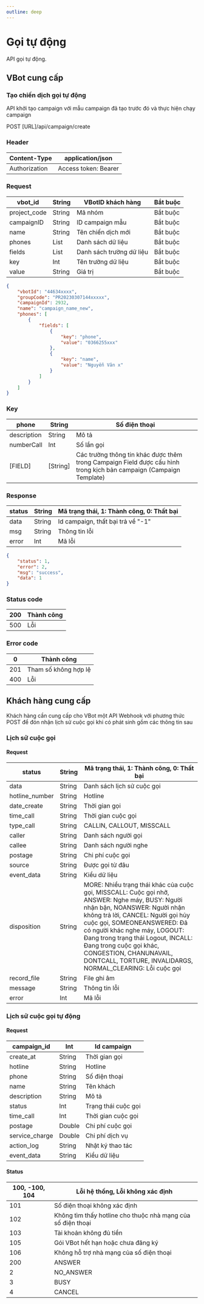 ```yaml
---
outline: deep
---
```


# Gọi tự động

API gọi tự động.

## VBot cung cấp

### Tạo chiến dịch gọi tự động

API khởi tạo campaign với mẫu campaign đã tạo trước đó và thực hiện chạy campaign

<div class="api-container">
  <span class="api-method">POST</span>
  <span>[URL]/api/campaign/create</span>
</div>

### Header

| Content-Type  | application/json      |
|---------------|-----------------------|
| Authorization | Access token: Bearer  |

### Request

| vbot_id      | String | VBotID khách hàng         | Bắt buộc |
|--------------|--------|---------------------------|----------|
| project_code | String | Mã nhóm                   | Bắt buộc |
| campaignID   | String | ID campaign mẫu           | Bắt buộc |
| name         | String | Tên chiến dịch mới        | Bắt buộc |
| phones       | List   | Danh sách dữ liệu         | Bắt buộc |
| fields       | List   | Danh sách trường dữ liệu  | Bắt buộc |
| key          | Int    | Tên trường dữ liệu        | Bắt buộc |
| value        | String | Giá trị                   | Bắt buộc |

``` JSON
{
    "vbotId": "44634xxxx",
    "groupCode": "PR20230307144xxxxx",
    "campaignId": 2932,
    "name": "campaign_name_new",
    "phones": [
        {
            "fields": [
                {
                    "key": "phone",
                    "value": "0366255xxx"
                },
                {
                    "key": "name",
                    "value": "Nguyễn Văn x"
                }
            ]
        }
    ]
}   
```

### Key

| phone       | String      | Số điện thoại      |
|-------------|-------------|--------------------|
| description | String      | Mô tả              |
| numberCall  | Int         | Số lần gọi         |
| [FIELD]     | [String]    | Các trường thông tin khác được thêm trong Campaign Field được cấu hình trong kịch bản campaign (Campaign Template) |

### Response

| status  | String | Mã trạng thái, 1: Thành công, 0: Thất bại |
|---------|--------|-------------------------------------------|
| data    | String | Id campaign, thất bại trả về "-1"         |
| msg     | String | Thông tin lỗi                             |
| error   | Int    | Mã lỗi                                    |

```JSON
{
    "status": 1,
    "error": 2,
    "msg": "success",
    "data": 1
}
```

### Status code

| 200 | Thành công |
|-----|------------|
| 500 | Lỗi        |

### Error code

| 0   | Thành công            |
|-----|-----------------------|
| 201 | Tham số không hợp lệ  |
| 400 | Lỗi                   |

## Khách hàng cung cấp

Khách hàng cần cung cấp cho VBot một API Webhook với phương thức POST để đón nhận lịch sử cuộc gọi khi có phát sinh gồm các thông tin sau

### Lịch sử cuộc gọi

#### Request

| status       | String      | Mã trạng thái, 1: Thành công, 0: Thất bại |
|--------------|-------------|-------------------------------------------|
| data         | String      | Danh sách lịch sử cuộc gọi                |
| hotline_number | String    | Hotline                                   |
| date_create  | String      | Thời gian gọi                             |
| time_call    | String      | Thời gian cuộc gọi                        |
| type_call    | String      | CALLIN, CALLOUT, MISSCALL                 |
| caller       | String      | Danh sách người gọi                       |
| callee       | String      | Danh sách người nghe                      |
| postage      | String      | Chi phí cuộc gọi                          |
| source       | String      | Được gọi từ đâu                           |
| event_data   | String      | Kiểu dữ liệu                              |
| disposition  | String      | MORE: Nhiều trạng thái khác của cuộc gọi, MISSCALL: Cuộc gọi nhỡ, ANSWER: Nghe máy, BUSY: Người nhận bận, NOANSWER: Người nhận không trả lời, CANCEL: Người gọi hủy cuộc gọi, SOMEONEANSWERED: Đã có người khác nghe máy, LOGOUT: Đang trong trạng thái Logout, INCALL: Đang trong cuộc gọi khác, CONGESTION, CHANUNAVAIL, DONTCALL, TORTURE, INVALIDARGS, NORMAL_CLEARING: Lỗi cuộc gọi |
| record_file  | String      | File ghi âm                               |
| message      | String      | Thông tin lỗi                             |
| error        | Int         | Mã lỗi                                    |

### Lịch sử cuộc gọi tự động

#### Request

| campaign_id    | Int         | Id campaign         |
|----------------|-------------|---------------------|
| create_at      | String      | Thời gian gọi       |
| hotline        | String      | Hotline             |
| phone          | String      | Số điện thoại       |
| name           | String      | Tên khách           |
| description    | String      | Mô tả               |
| status         | Int         | Trạng thái cuộc gọi |
| time_call      | Int         | Thời gian cuộc gọi  |
| postage        | Double      | Chi phí cuộc gọi    |
| service_charge | Double      | Chi phí dịch vụ     |
| action_log     | String      | Nhật ký thao tác    |
| event_data     | String      | Kiểu dữ liệu        |


#### Status

| 100, -100, 104 | Lỗi hệ thống, Lỗi không xác định                           |
|---------------|-------------------------------------------------------------|
| 101           | Số điện thoại không xác định                                |
| 102           | Không tìm thấy hotline cho thuộc nhà mạng của số điện thoại |
| 103           | Tài khoản không đủ tiền                                     |
| 105           | Gói VBot hết hạn hoặc chưa đăng ký                          |
| 106           | Không hỗ trợ nhà mạng của số điện thoại                     |
| 200           | ANSWER                                                      |
| 2             | NO_ANSWER                                                   |
| 3             | BUSY                                                        |
| 4             | CANCEL                                                      |
